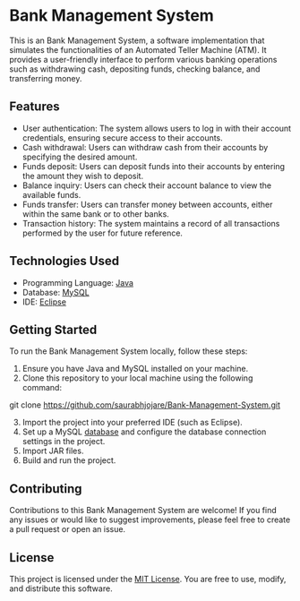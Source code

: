 # Bank Management System

This is an Bank Management System, a software implementation that simulates the functionalities of an Automated Teller Machine (ATM). It provides a user-friendly interface to perform various banking operations such as withdrawing cash, depositing funds, checking balance, and transferring money.

## Features

- User authentication: The system allows users to log in with their account credentials, ensuring secure access to their accounts.
- Cash withdrawal: Users can withdraw cash from their accounts by specifying the desired amount.
- Funds deposit: Users can deposit funds into their accounts by entering the amount they wish to deposit.
- Balance inquiry: Users can check their account balance to view the available funds.
- Funds transfer: Users can transfer money between accounts, either within the same bank or to other banks.
- Transaction history: The system maintains a record of all transactions performed by the user for future reference.

## Technologies Used

- Programming Language: [Java](https://www.java.com/)
- Database: [MySQL](https://www.mysql.com/)
- IDE: [Eclipse](https://www.eclipse.org/)

## Getting Started

To run the Bank Management System locally, follow these steps:

1. Ensure you have Java and MySQL installed on your machine.
2. Clone this repository to your local machine using the following command:

git clone https://github.com/saurabhjojare/Bank-Management-System.git

3. Import the project into your preferred IDE (such as Eclipse).
4. Set up a MySQL [database](https://github.com/saurabhjojare/Bank-Management-System/blob/main/src/database/tables.sql) and configure the database connection settings in the project.
5. Import JAR files.
6. Build and run the project.

## Contributing

Contributions to this Bank Management System are welcome! If you find any issues or would like to suggest improvements, please feel free to create a pull request or open an issue.

## License

This project is licensed under the [MIT License](LICENSE). You are free to use, modify, and distribute this software.

